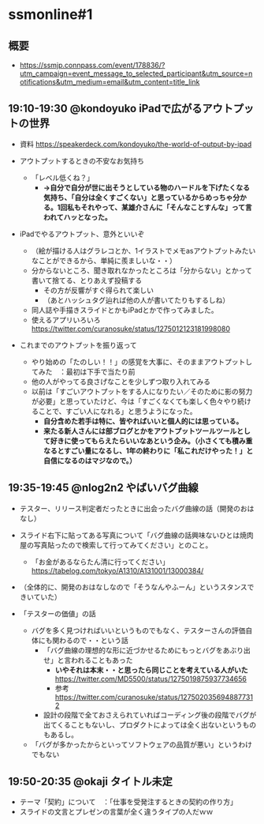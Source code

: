 # ssmonline#1

## 概要
* <https://ssmjp.connpass.com/event/178836/?utm_campaign=event_message_to_selected_participant&utm_source=notifications&utm_medium=email&utm_content=title_link>

## 19:10-19:30	@kondoyuko	iPadで広がるアウトプットの世界

* 資料 <https://speakerdeck.com/kondoyuko/the-world-of-output-by-ipad>

* アウトプットするときの不安なお気持ち
    * 「レベル低くね？」
        * **→自分で自分が世に出そうとしている物のハードルを下げたくなる気持ち、「自分は全くすごくない」と思っているからめっちゃ分かる。1回私もそれやって、某雄介さんに「そんなことすんな」って言われてハッとなった。**

*  iPadでやるアウトプット、意外といいぞ
    * （絵が描ける人はグラレコとか、1イラストでメモasアウトプットみたいなことができるから、単純に羨ましいな・・）
    * 分からないところ、聞き取れなかったところは「分からない」とかって書いて捨てる、とりあえず投稿する
        * その方が反響がすぐ得られて楽しい
        * （あとハッシュタグ辿れば他の人が書いてたりもするしね）
    * 同人誌や手描きスライドとかもiPadとかで作ってみました。
    * 使えるアプリいろいろ <https://twitter.com/curanosuke/status/1275012123181998080>

* これまでのアウトプットを振り返って
    * やり始めの「たのしい！！」の感覚を大事に、そのままアウトプットしてみた　：最初は下手で当たり前
    * 他の人がやってる良さげなことを少しずつ取り入れてみる
    * 以前は「すごいアウトプットをする人になりたい／そのために影の努力が必要」と思っていたけど、今は「すごくなくても楽しく色々やり続けることで、すごい人になれる」と思うようになった。
        * **自分含めた若手は特に、皆やればいいと個人的には思っている。**
        * **来たる新人さんには部ブログとかをアウトプットツールツールとして好きに使ってもらえたらいいなあという企み。（小さくても積み重なるとすごい量になるし、1年の終わりに「私これだけやった！」と自信になるのはマジなので。）**

## 19:35-19:45	@nlog2n2	やばいバグ曲線

* テスター、リリース判定者だったときに出会ったバグ曲線の話（開発のおはなし）
* スライド右下に貼ってある写真について「バグ曲線の話興味ないひとは焼肉屋の写真貼ったので検索して行ってみてください」とのこと。
    * 「お金があるならたん清に行ってください」 <https://tabelog.com/tokyo/A1310/A131001/13000384/>

* （全体的に、開発のおはなしなので「そうなんやふーん」というスタンスできいていた）
* 「テスターの価値」の話
    * バグを多く見つければいいというものでもなく、テスターさんの評価自体にも関わるので・・という話
        * 「バグ曲線の理想的な形に近づかせるためにもっとバグをあぶり出せ」と言われることもあった
            * **いやそれは本末・・と思ったら同じことを考えている人がいた** <https://twitter.com/MD5500/status/1275019875937734656>
            * 参考 <https://twitter.com/curanosuke/status/1275020356948877312>
        * 設計の段階で全ておさえられていればコーディング後の段階でバグが出てくることもないし、プロダクトによっては全く出ないというものもあるし。
    * 「バグが多かったからといってソフトウェアの品質が悪い」というわけでもない

## 19:50-20:35	@okaji	タイトル未定

* テーマ「契約」について　：「仕事を受発注するときの契約の作り方」
* スライドの文言とプレゼンの言葉が全く違うタイプの人だｗｗ